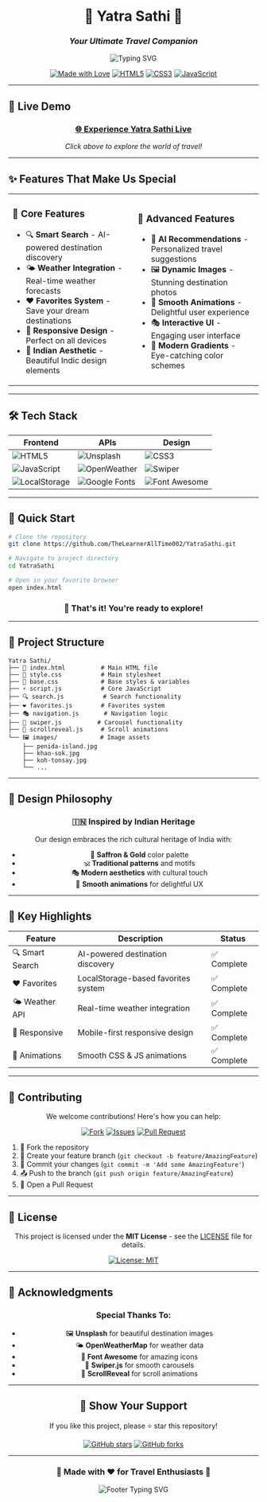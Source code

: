 <div align="center">

# 🌟 Yatra Sathi 🌟
### *Your Ultimate Travel Companion*

<img src="https://readme-typing-svg.herokuapp.com?font=Fira+Code&size=22&duration=3000&pause=1000&color=FF6B35&center=true&vCenter=true&width=435&lines=Discover+Amazing+Destinations;Plan+Your+Perfect+Journey;Experience+The+World" alt="Typing SVG" />

[![Made with Love](https://img.shields.io/badge/Made%20with-❤️-red.svg)](https://github.com/TheLearnerAllTime002/YatraSathi)
[![HTML5](https://img.shields.io/badge/HTML5-E34F26?style=for-the-badge&logo=html5&logoColor=white)](https://developer.mozilla.org/en-US/docs/Web/HTML)
[![CSS3](https://img.shields.io/badge/CSS3-1572B6?style=for-the-badge&logo=css3&logoColor=white)](https://developer.mozilla.org/en-US/docs/Web/CSS)
[![JavaScript](https://img.shields.io/badge/JavaScript-F7DF1E?style=for-the-badge&logo=javascript&logoColor=black)](https://developer.mozilla.org/en-US/docs/Web/JavaScript)

</div>

---

## 🚀 **Live Demo**

<div align="center">

### [🌐 **Experience Yatra Sathi Live**](https://yatra-saathi.vercel.app/)

*Click above to explore the world of travel!*

</div>

---

## ✨ **Features That Make Us Special**

<table>
<tr>
<td width="50%">

### 🎯 **Core Features**
- 🔍 **Smart Search** - AI-powered destination discovery
- 🌤️ **Weather Integration** - Real-time weather forecasts
- ❤️ **Favorites System** - Save your dream destinations
- 📱 **Responsive Design** - Perfect on all devices
- 🎨 **Indian Aesthetic** - Beautiful Indic design elements

</td>
<td width="50%">

### 🚀 **Advanced Features**
- 🤖 **AI Recommendations** - Personalized travel suggestions
- 🖼️ **Dynamic Images** - Stunning destination photos
- 💫 **Smooth Animations** - Delightful user experience
- 🎭 **Interactive UI** - Engaging user interface
- 🌈 **Modern Gradients** - Eye-catching color schemes

</td>
</tr>
</table>

---

## 🛠️ **Tech Stack**

<div align="center">

| Frontend | APIs | Design |
|----------|------|--------|
| ![HTML5](https://img.shields.io/badge/HTML5-E34F26?style=flat-square&logo=html5&logoColor=white) | ![Unsplash](https://img.shields.io/badge/Unsplash-000000?style=flat-square&logo=unsplash&logoColor=white) | ![CSS3](https://img.shields.io/badge/CSS3-1572B6?style=flat-square&logo=css3&logoColor=white) |
| ![JavaScript](https://img.shields.io/badge/JavaScript-F7DF1E?style=flat-square&logo=javascript&logoColor=black) | ![OpenWeather](https://img.shields.io/badge/OpenWeather-FF6B35?style=flat-square&logo=weather&logoColor=white) | ![Swiper](https://img.shields.io/badge/Swiper-6332F6?style=flat-square&logo=swiper&logoColor=white) |
| ![LocalStorage](https://img.shields.io/badge/LocalStorage-FF9500?style=flat-square&logo=html5&logoColor=white) | ![Google Fonts](https://img.shields.io/badge/Google_Fonts-4285F4?style=flat-square&logo=google&logoColor=white) | ![Font Awesome](https://img.shields.io/badge/Font_Awesome-339AF0?style=flat-square&logo=fontawesome&logoColor=white) |

</div>

---

## 🚀 **Quick Start**

```bash
# Clone the repository
git clone https://github.com/TheLearnerAllTime002/YatraSathi.git

# Navigate to project directory
cd YatraSathi

# Open in your favorite browser
open index.html
```

<div align="center">

### 🎉 **That's it! You're ready to explore!**

</div>

---

## 📁 **Project Structure**

```
Yatra Sathi/
├── 📄 index.html          # Main HTML file
├── 🎨 style.css           # Main stylesheet
├── 🎨 base.css            # Base styles & variables
├── ⚡ script.js           # Core JavaScript
├── 🔍 search.js           # Search functionality
├── ❤️ favorites.js        # Favorites system
├── 🎭 navigation.js       # Navigation logic
├── 🎪 swiper.js          # Carousel functionality
├── 📱 scrollreveal.js     # Scroll animations
└── 🖼️ images/            # Image assets
    ├── penida-island.jpg
    ├── khao-sok.jpg
    ├── koh-tonsay.jpg
    └── ...
```

---

## 🎨 **Design Philosophy**

<div align="center">

### 🇮🇳 **Inspired by Indian Heritage**

Our design embraces the rich cultural heritage of India with:

- 🧡 **Saffron & Gold** color palette
- 🕉️ **Traditional patterns** and motifs
- 🎭 **Modern aesthetics** with cultural touch
- 💫 **Smooth animations** for delightful UX

</div>

---

## 🌟 **Key Highlights**

<div align="center">

| Feature | Description | Status |
|---------|-------------|--------|
| 🔍 Smart Search | AI-powered destination discovery | ✅ Complete |
| ❤️ Favorites | LocalStorage-based favorites system | ✅ Complete |
| 🌤️ Weather API | Real-time weather integration | ✅ Complete |
| 📱 Responsive | Mobile-first responsive design | ✅ Complete |
| 🎨 Animations | Smooth CSS & JS animations | ✅ Complete |

</div>

---

## 🤝 **Contributing**

<div align="center">

We welcome contributions! Here's how you can help:

[![Fork](https://img.shields.io/badge/Fork-Repository-blue?style=for-the-badge)](https://github.com/TheLearnerAllTime002/YatraSathi/fork)
[![Issues](https://img.shields.io/badge/Report-Issues-red?style=for-the-badge)](https://github.com/TheLearnerAllTime002/YatraSathi/issues)
[![Pull Request](https://img.shields.io/badge/Submit-PR-green?style=for-the-badge)](https://github.com/TheLearnerAllTime002/YatraSathi/pulls)

</div>

1. 🍴 Fork the repository
2. 🌿 Create your feature branch (`git checkout -b feature/AmazingFeature`)
3. 💾 Commit your changes (`git commit -m 'Add some AmazingFeature'`)
4. 📤 Push to the branch (`git push origin feature/AmazingFeature`)
5. 🔄 Open a Pull Request

---

## 📄 **License**

<div align="center">

This project is licensed under the **MIT License** - see the [LICENSE](LICENSE) file for details.

[![License: MIT](https://img.shields.io/badge/License-MIT-yellow.svg?style=for-the-badge)](https://opensource.org/licenses/MIT)

</div>

---

## 🙏 **Acknowledgments**

<div align="center">

### Special Thanks To:

- 🖼️ **Unsplash** for beautiful destination images
- 🌤️ **OpenWeatherMap** for weather data
- 🎨 **Font Awesome** for amazing icons
- 🎪 **Swiper.js** for smooth carousels
- 💫 **ScrollReveal** for scroll animations

</div>

---

<div align="center">

## 💖 **Show Your Support**

If you like this project, please ⭐ star this repository!

[![GitHub stars](https://img.shields.io/github/stars/TheLearnerAllTime002/YatraSathi?style=social)](https://github.com/TheLearnerAllTime002/YatraSathi/stargazers)
[![GitHub forks](https://img.shields.io/github/forks/TheLearnerAllTime002/YatraSathi?style=social)](https://github.com/TheLearnerAllTime002/YatraSathi/network)

---

### 🌟 **Made with ❤️ for Travel Enthusiasts** 🌟

<img src="https://readme-typing-svg.herokuapp.com?font=Fira+Code&size=16&duration=2000&pause=1000&color=FF6B35&center=true&vCenter=true&width=435&lines=Happy+Traveling!;Explore+The+World;Create+Memories" alt="Footer Typing SVG" />

</div>
